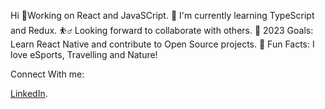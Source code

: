 Hi 
💯Working on React and JavaSCript.
🌱 I'm currently learning TypeScript and Redux.
⛹️‍♂️	Looking forward to collaborate with others.
🥅 2023 Goals: Learn React Native and contribute to Open Source projects.
💫 Fun Facts: I love eSports, Travelling and Nature! 

Connect With me: 

[LinkedIn](https://www.linkedin.com/in/maamoun-okla-283120235/).
